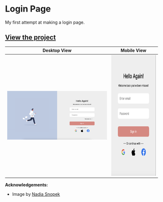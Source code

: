 # Login Page

My first attempt at making a login page.

## [View the project](https://login-page-rose-theta.vercel.app/)



Desktop View             |  Mobile View
:-------------------------:|:-------------------------:
<img src="./design/login-design.png" width="600">  |  <img src="./design/login-page-mobile.png" height="400">

**Acknowledgements:** 
- Image by [Nadia Snopek](https://stock.adobe.com/contributor/203917366/nadia-snopek)
